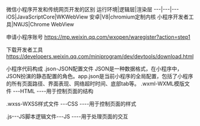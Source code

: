 微信小程序开发和传统网页开发的区别
运行环境|逻辑层|渲染层
---|---|---
iOS|JavaScriptCore|WKWebView
安卓|V8|chromium定制内核
小程序开发者工具|NWJS|Chrome WebView


申请小程序账号
https://mp.weixin.qq.com/wxopen/waregister?action=step1

下载开发者工具
https://developers.weixin.qq.com/miniprogram/dev/devtools/download.html

小程序代码构成
.json-JSON配置文件
JSON是一种数据格式，在小程序中，JSON扮演的静态配置的角色。app.json是当前小程序的全局配置，包括了小程序的所有页面路径、界面表现、网络超时时间、底部tab等。
.wxml-WXML模版文件 ---HTML ----用于控制页面的结构

.wxss-WXSS样式文件 ---CSS  ----用于控制页面的样式

.js---JS脚本逻辑文件---JS   ----用于处理页面的交互

